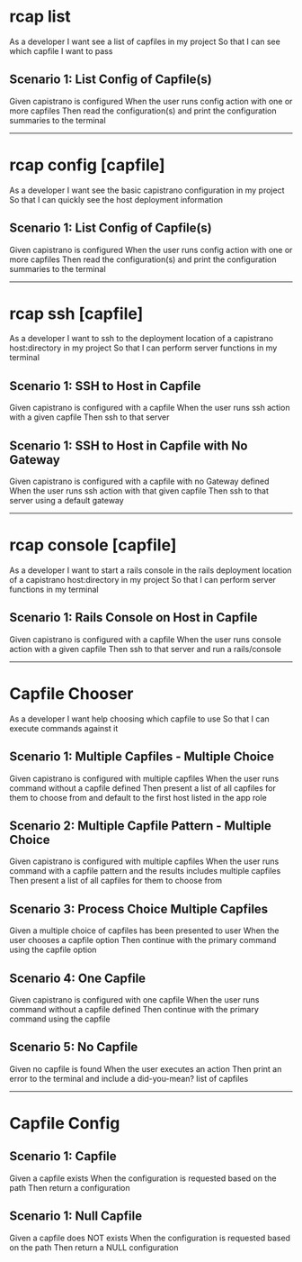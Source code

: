 
# rcap list
As a developer
I want see a list of capfiles in my project
So that I can see which capfile I want to pass

## Scenario 1: List Config of Capfile(s)
Given capistrano is configured
When the user runs config action with one or more capfiles
Then read the configuration(s)
  and print the configuration summaries to the terminal

---------------

# rcap config [capfile]
As a developer
I want see the basic capistrano configuration in my project
So that I can quickly see the host deployment information

## Scenario 1: List Config of Capfile(s)
Given capistrano is configured
When the user runs config action with one or more capfiles
Then read the configuration(s)
  and print the configuration summaries to the terminal

---------------

# rcap ssh [capfile]
As a developer
I want to ssh to the deployment location of a capistrano host:directory in my project
So that I can perform server functions in my terminal

## Scenario 1: SSH to Host in Capfile
Given capistrano is configured with a capfile
When the user runs ssh action with a given capfile
Then ssh to that server

## Scenario 1: SSH to Host in Capfile with No Gateway
Given capistrano is configured with a capfile with no Gateway defined
When the user runs ssh action with that given capfile
Then ssh to that server using a default gateway

---------------

# rcap console [capfile]
As a developer
I want to start a rails console in the rails deployment location of a capistrano host:directory in my project
So that I can perform server functions in my terminal

## Scenario 1: Rails Console on Host in Capfile
Given capistrano is configured with a capfile
When the user runs console action with a given capfile
Then ssh to that server
  and run a rails/console

---------------

# Capfile Chooser
As a developer
I want help choosing which capfile to use
So that I can execute commands against it

## Scenario 1: Multiple Capfiles - Multiple Choice
Given capistrano is configured with multiple capfiles
When the user runs command without a capfile defined
Then present a list of all capfiles for them to choose from
  and default to the first host listed in the app role

## Scenario 2: Multiple Capfile Pattern - Multiple Choice
Given capistrano is configured with multiple capfiles
When the user runs command with a capfile pattern
  and the results includes multiple capfiles
Then present a list of all capfiles for them to choose from

## Scenario 3: Process Choice Multiple Capfiles
Given a multiple choice of capfiles has been presented to user
When the user chooses a capfile option
Then continue with the primary command using the capfile option

## Scenario 4: One Capfile
Given capistrano is configured with one capfile
When the user runs command without a capfile defined
Then continue with the primary command using the capfile

## Scenario 5: No Capfile
Given no capfile is found
When the user executes an action
Then print an error to the terminal
 and include a did-you-mean? list of capfiles
 
---------------

# Capfile Config

## Scenario 1: Capfile
Given a capfile exists
When the configuration is requested based on the path
Then return a configuration
  
## Scenario 1: Null Capfile
Given a capfile does NOT exists
When the configuration is requested based on the path
Then return a NULL configuration
 
